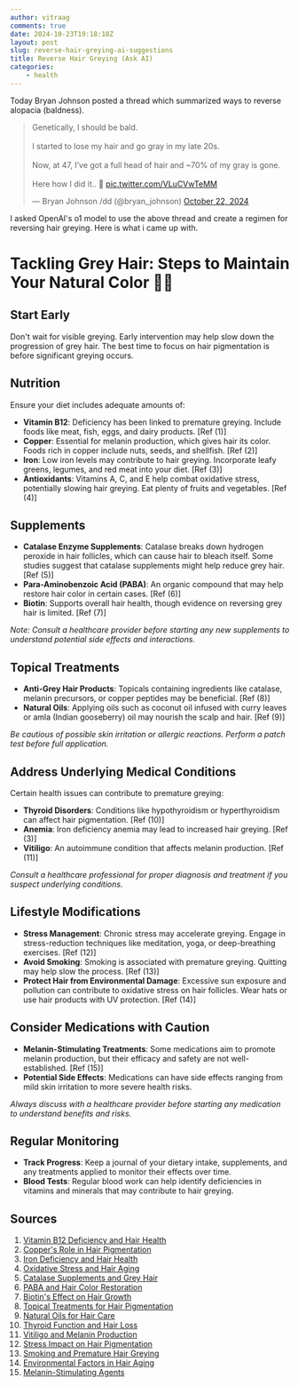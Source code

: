 ```yaml
---
author: vitraag
comments: true
date: 2024-10-23T19:18:18Z
layout: post
slug: reverse-hair-greying-ai-suggestions 
title: Reverse Hair Greying (Ask AI)
categories:
    - health
---
```

Today Bryan Johnson posted a thread which summarized ways to reverse alopacia (baldness).

<blockquote class="twitter-tweet"><p lang="en" dir="ltr">Genetically, I should be bald.<br><br>I started to lose my hair and go gray in my late 20s.<br><br>Now, at 47, I’ve got a full head of hair and ~70% of my gray is gone.<br><br>Here how I did it.. 🧵 <a href="https://t.co/VLuCVwTeMM">pic.twitter.com/VLuCVwTeMM</a></p>&mdash; Bryan Johnson /dd (@bryan_johnson) <a href="https://twitter.com/bryan_johnson/status/1848809345313649126?ref_src=twsrc%5Etfw">October 22, 2024</a></blockquote> <script async src="https://platform.twitter.com/widgets.js" charset="utf-8"></script>

I asked OpenAI's o1 model to use the above thread and create a regimen for reversing hair greying. Here is what i came up with.

# Tackling Grey Hair: Steps to Maintain Your Natural Color 🌟🧵

## Start Early

Don't wait for visible greying. Early intervention may help slow down the progression of grey hair. The best time to focus on hair pigmentation is before significant greying occurs.

## Nutrition

Ensure your diet includes adequate amounts of:

- **Vitamin B12**: Deficiency has been linked to premature greying. Include foods like meat, fish, eggs, and dairy products. [Ref (1)]
- **Copper**: Essential for melanin production, which gives hair its color. Foods rich in copper include nuts, seeds, and shellfish. [Ref (2)]
- **Iron**: Low iron levels may contribute to hair greying. Incorporate leafy greens, legumes, and red meat into your diet. [Ref (3)]
- **Antioxidants**: Vitamins A, C, and E help combat oxidative stress, potentially slowing hair greying. Eat plenty of fruits and vegetables. [Ref (4)]

## Supplements

- **Catalase Enzyme Supplements**: Catalase breaks down hydrogen peroxide in hair follicles, which can cause hair to bleach itself. Some studies suggest that catalase supplements might help reduce grey hair. [Ref (5)]
- **Para-Aminobenzoic Acid (PABA)**: An organic compound that may help restore hair color in certain cases. [Ref (6)]
- **Biotin**: Supports overall hair health, though evidence on reversing grey hair is limited. [Ref (7)]

*Note: Consult a healthcare provider before starting any new supplements to understand potential side effects and interactions.*

## Topical Treatments

- **Anti-Grey Hair Products**: Topicals containing ingredients like catalase, melanin precursors, or copper peptides may be beneficial. [Ref (8)]
- **Natural Oils**: Applying oils such as coconut oil infused with curry leaves or amla (Indian gooseberry) oil may nourish the scalp and hair. [Ref (9)]

*Be cautious of possible skin irritation or allergic reactions. Perform a patch test before full application.*

## Address Underlying Medical Conditions

Certain health issues can contribute to premature greying:

- **Thyroid Disorders**: Conditions like hypothyroidism or hyperthyroidism can affect hair pigmentation. [Ref (10)]
- **Anemia**: Iron deficiency anemia may lead to increased hair greying. [Ref (3)]
- **Vitiligo**: An autoimmune condition that affects melanin production. [Ref (11)]

*Consult a healthcare professional for proper diagnosis and treatment if you suspect underlying conditions.*

## Lifestyle Modifications

- **Stress Management**: Chronic stress may accelerate greying. Engage in stress-reduction techniques like meditation, yoga, or deep-breathing exercises. [Ref (12)]
- **Avoid Smoking**: Smoking is associated with premature greying. Quitting may help slow the process. [Ref (13)]
- **Protect Hair from Environmental Damage**: Excessive sun exposure and pollution can contribute to oxidative stress on hair follicles. Wear hats or use hair products with UV protection. [Ref (14)]

## Consider Medications with Caution

- **Melanin-Stimulating Treatments**: Some medications aim to promote melanin production, but their efficacy and safety are not well-established. [Ref (15)]
- **Potential Side Effects**: Medications can have side effects ranging from mild skin irritation to more severe health risks.

*Always discuss with a healthcare provider before starting any medication to understand benefits and risks.*

## Regular Monitoring

- **Track Progress**: Keep a journal of your dietary intake, supplements, and any treatments applied to monitor their effects over time.
- **Blood Tests**: Regular blood work can help identify deficiencies in vitamins and minerals that may contribute to hair greying.

## Sources

1. [Vitamin B12 Deficiency and Hair Health](https://www.ncbi.nlm.nih.gov/pmc/articles/PMC4888969/)
2. [Copper's Role in Hair Pigmentation](https://www.sciencedirect.com/science/article/pii/S0940960220300431)
3. [Iron Deficiency and Hair Health](https://www.ncbi.nlm.nih.gov/pmc/articles/PMC3678013/)
4. [Oxidative Stress and Hair Aging](https://www.ncbi.nlm.nih.gov/pmc/articles/PMC2929555/)
5. [Catalase Supplements and Grey Hair](https://www.sciencedirect.com/science/article/pii/S0047637415000072)
6. [PABA and Hair Color Restoration](https://pubmed.ncbi.nlm.nih.gov/7120280/)
7. [Biotin's Effect on Hair Growth](https://www.ncbi.nlm.nih.gov/pmc/articles/PMC5582478/)
8. [Topical Treatments for Hair Pigmentation](https://www.sciencedirect.com/science/article/abs/pii/S0190962216307175)
9. [Natural Oils for Hair Care](https://www.ncbi.nlm.nih.gov/pmc/articles/PMC4387693/)
10. [Thyroid Function and Hair Loss](https://www.ncbi.nlm.nih.gov/pmc/articles/PMC3559005/)
11. [Vitiligo and Melanin Production](https://www.ncbi.nlm.nih.gov/pmc/articles/PMC2921756/)
12. [Stress Impact on Hair Pigmentation](https://www.nature.com/articles/s41586-020-1935-3)
13. [Smoking and Premature Hair Greying](https://pubmed.ncbi.nlm.nih.gov/18377665/)
14. [Environmental Factors in Hair Aging](https://www.ncbi.nlm.nih.gov/pmc/articles/PMC6280172/)
15. [Melanin-Stimulating Agents](https://pubmed.ncbi.nlm.nih.gov/27263418/)

